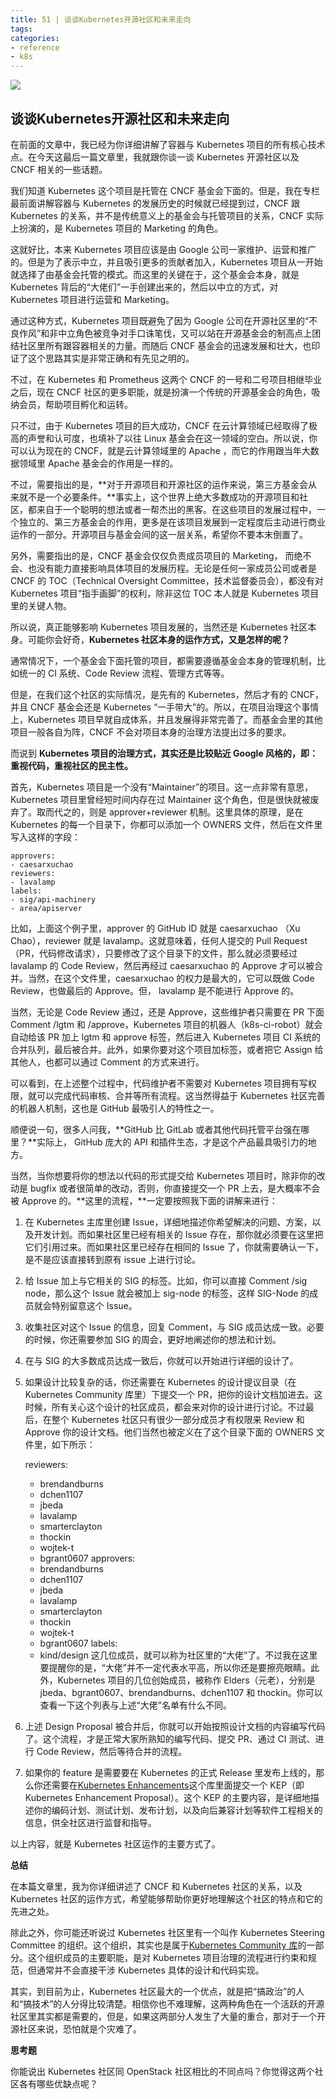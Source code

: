 ```yaml
---
title: 51 | 谈谈Kubernetes开源社区和未来走向
tags:
categories:
- reference
- k8s
---
```


![](1.jpg)

## 谈谈Kubernetes开源社区和未来走向

在前面的文章中，我已经为你详细讲解了容器与 Kubernetes 项目的所有核心技术点。在今天这最后一篇文章里，我就跟你谈一谈 Kubernetes 开源社区以及 CNCF 相关的一些话题。

我们知道 Kubernetes 这个项目是托管在 CNCF 基金会下面的。但是，我在专栏最前面讲解容器与 Kubernetes 的发展历史的时候就已经提到过，CNCF 跟 Kubernetes 的关系，并不是传统意义上的基金会与托管项目的关系，CNCF 实际上扮演的，是 Kubernetes 项目的 Marketing 的角色。

这就好比，本来 Kubernetes 项目应该是由 Google 公司一家维护、运营和推广的。但是为了表示中立，并且吸引更多的贡献者加入，Kubernetes 项目从一开始就选择了由基金会托管的模式。而这里的关键在于，这个基金会本身，就是 Kubernetes 背后的“大佬们”一手创建出来的，然后以中立的方式，对 Kubernetes 项目进行运营和 Marketing。

通过这种方式，Kubernetes 项目既避免了因为 Google 公司在开源社区里的“不良作风”和非中立角色被竞争对手口诛笔伐，又可以站在开源基金会的制高点上团结社区里所有跟容器相关的力量。而随后 CNCF 基金会的迅速发展和壮大，也印证了这个思路其实是非常正确和有先见之明的。

不过，在 Kubernetes 和 Prometheus 这两个 CNCF 的一号和二号项目相继毕业之后，现在 CNCF 社区的更多职能，就是扮演一个传统的开源基金会的角色，吸纳会员，帮助项目孵化和运转。

只不过，由于 Kubernetes 项目的巨大成功，CNCF 在云计算领域已经取得了极高的声誉和认可度，也填补了以往 Linux 基金会在这一领域的空白。所以说，你可以认为现在的 CNCF，就是云计算领域里的 Apache ，而它的作用跟当年大数据领域里 Apache 基金会的作用是一样的。


不过，需要指出的是，**对于开源项目和开源社区的运作来说，第三方基金会从来就不是一个必要条件。**事实上，这个世界上绝大多数成功的开源项目和社区，都来自于一个聪明的想法或者一帮杰出的黑客。在这些项目的发展过程中，一个独立的、第三方基金会的作用，更多是在该项目发展到一定程度后主动进行商业运作的一部分。开源项目与基金会间的这一层关系，希望你不要本末倒置了。

另外，需要指出的是，CNCF 基金会仅仅负责成员项目的 Marketing， 而绝不会、也没有能力直接影响具体项目的发展历程。无论是任何一家成员公司或者是 CNCF 的 TOC（Technical Oversight Committee，技术监督委员会），都没有对 Kubernetes 项目“指手画脚”的权利，除非这位 TOC 本人就是 Kubernetes 项目里的关键人物。

所以说，真正能够影响 Kubernetes 项目发展的，当然还是 Kubernetes 社区本身。可能你会好奇，**Kubernetes 社区本身的运作方式，又是怎样的呢？**

通常情况下，一个基金会下面托管的项目，都需要遵循基金会本身的管理机制，比如统一的 CI 系统、Code Review 流程、管理方式等等。

但是，在我们这个社区的实际情况，是先有的 Kubernetes，然后才有的 CNCF，并且 CNCF 基金会还是 Kubernetes “一手带大”的。所以，在项目治理这个事情上，Kubernetes 项目早就自成体系，并且发展得非常完善了。而基金会里的其他项目一般各自为阵，CNCF 不会对项目本身的治理方法提出过多的要求。

而说到 **Kubernetes 项目的治理方式，其实还是比较贴近 Google 风格的，即：重视代码，重视社区的民主性。**

首先，Kubernetes 项目是一个没有“Maintainer”的项目。这一点非常有意思，Kubernetes 项目里曾经短时间内存在过 Maintainer 这个角色，但是很快就被废弃了。取而代之的，则是 approver+reviewer 机制。这里具体的原理，是在 Kubernetes 的每一个目录下，你都可以添加一个 OWNERS 文件，然后在文件里写入这样的字段：

	approvers:
	- caesarxuchao
	reviewers:
	- lavalamp
	labels:
	- sig/api-machinery
	- area/apiserver
比如，上面这个例子里，approver 的 GitHub ID 就是 caesarxuchao （Xu Chao），reviewer 就是 lavalamp。这就意味着，任何人提交的 Pull Request（PR，代码修改请求），只要修改了这个目录下的文件，那么就必须要经过 lavalamp 的 Code Review，然后再经过 caesarxuchao 的 Approve 才可以被合并。当然，在这个文件里，caesarxuchao 的权力是最大的，它可以既做 Code Review，也做最后的 Approve。但， lavalamp 是不能进行 Approve 的。

当然，无论是 Code Review 通过，还是 Approve，这些维护者只需要在 PR 下面 Comment /lgtm 和 /approve，Kubernetes 项目的机器人（k8s-ci-robot）就会自动给该 PR 加上 lgtm 和 approve 标签，然后进入 Kubernetes 项目 CI 系统的合并队列，最后被合并。此外，如果你要对这个项目加标签，或者把它 Assign 给其他人，也都可以通过 Comment 的方式来进行。

可以看到，在上述整个过程中，代码维护者不需要对 Kubernetes 项目拥有写权限，就可以完成代码审核、合并等所有流程。这当然得益于 Kubernetes 社区完善的机器人机制，这也是 GitHub 最吸引人的特性之一。

顺便说一句，很多人问我，**GitHub 比 GitLab 或者其他代码托管平台强在哪里？**实际上， GitHub 庞大的 API 和插件生态，才是这个产品最具吸引力的地方。

当然，当你想要将你的想法以代码的形式提交给 Kubernetes 项目时，除非你的改动是 bugfix 或者很简单的改动，否则，你直接提交一个 PR 上去，是大概率不会被 Approve 的。**这里的流程，**一定要按照我下面的讲解来进行：

1. 在 Kubernetes 主库里创建 Issue，详细地描述你希望解决的问题、方案，以及开发计划。而如果社区里已经有相关的 Issue 存在，那你就必须要在这里把它们引用过来。而如果社区里已经存在相同的 Issue 了，你就需要确认一下，是不是应该直接转到原有 issue 上进行讨论。

2. 给 Issue 加上与它相关的 SIG 的标签。比如，你可以直接 Comment /sig node，那么这个 Issue 就会被加上 sig-node 的标签，这样 SIG-Node 的成员就会特别留意这个 Issue。

3. 收集社区对这个 Issue 的信息，回复 Comment，与 SIG 成员达成一致。必要的时候，你还需要参加 SIG 的周会，更好地阐述你的想法和计划。

4. 在与 SIG 的大多数成员达成一致后，你就可以开始进行详细的设计了。

5. 如果设计比较复杂的话，你还需要在 Kubernetes 的设计提议目录（在 Kubernetes Community 库里）下提交一个 PR，把你的设计文档加进去。这时候，所有关心这个设计的社区成员，都会来对你的设计进行讨论。不过最后，在整个 Kubernetes 社区只有很少一部分成员才有权限来 Review 和 Approve 你的设计文档。他们当然也被定义在了这个目录下面的 OWNERS 文件里，如下所示：

	reviewers:
	  - brendandburns
	  - dchen1107
	  - jbeda
	  - lavalamp
	  - smarterclayton
	  - thockin
	  - wojtek-t
	  - bgrant0607
	approvers:
	  - brendandburns
	  - dchen1107
	  - jbeda
	  - lavalamp
	  - smarterclayton
	  - thockin
	  - wojtek-t
	  - bgrant0607
	labels:
	  - kind/design
这几位成员，就可以称为社区里的“大佬”了。不过我在这里要提醒你的是，“大佬”并不一定代表水平高，所以你还是要擦亮眼睛。此外，Kubernetes 项目的几位创始成员，被称作 Elders（元老），分别是 jbeda、bgrant0607、brendandburns、dchen1107 和 thockin。你可以查看一下这个列表与上述“大佬”名单有什么不同。

1. 上述 Design Proposal 被合并后，你就可以开始按照设计文档的内容编写代码了。这个流程，才是正常大家所熟知的编写代码、提交 PR、通过 CI 测试、进行 Code Review，然后等待合并的流程。

2. 如果你的 feature 是需要要在 Kubernetes 的正式 Release 里发布上线的，那么你还需要在[Kubernetes Enhancements](https://github.com/kubernetes/enhancements/tree/master/keps)这个库里面提交一个 KEP（即 Kubernetes Enhancement Proposal）。这个 KEP 的主要内容，是详细地描述你的编码计划、测试计划、发布计划，以及向后兼容计划等软件工程相关的信息，供全社区进行监督和指导。

以上内容，就是 Kubernetes 社区运作的主要方式了。

**总结**

在本篇文章里，我为你详细讲述了 CNCF 和 Kubernetes 社区的关系，以及 Kubernetes 社区的运作方式，希望能够帮助你更好地理解这个社区的特点和它的先进之处。

除此之外，你可能还听说过 Kubernetes 社区里有一个叫作 Kubernetes Steering Committee 的组织。这个组织，其实也是属于[Kubernetes Community 库](https://github.com/kubernetes/community)的一部分。这个组织成员的主要职能，是对 Kubernetes 项目治理的流程进行约束和规范，但通常并不会直接干涉 Kubernetes 具体的设计和代码实现。

其实，到目前为止，Kubernetes 社区最大的一个优点，就是把“搞政治”的人和“搞技术”的人分得比较清楚。相信你也不难理解，这两种角色在一个活跃的开源社区里其实都是需要的，但是，如果这两部分人发生了大量的重合，那对于一个开源社区来说，恐怕就是个灾难了。

**思考题**

你能说出 Kubernetes 社区同 OpenStack 社区相比的不同点吗？你觉得这两个社区各有哪些优缺点呢？
